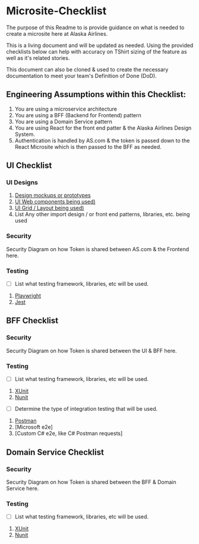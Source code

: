 # Microsite-Checklist
The purpose of this Readme to is provide guidance on what is needed to create a microsite here at Alaska Airlines.  

This is a living document and will be updated as needed.
Using the provided checklists below can help with accuracy on TShirt sizing of the feature as well as it's related stories.

This document can also be cloned & used to create the necessary documentation to meet your team's Definition of Done (DoD).


## Engineering Assumptions within this Checklist:

1. You are using a microservice architecture
1. You are using a BFF (Backend for Frontend) pattern
1. You are using a Domain Service pattern
1. You are using React for the front end patter & the Alaska Airlines Design System.
1. Authentication is handled by AS.com & the token is passed down to the React Microsite which is then passed to the BFF as needed.


## UI Checklist
### UI Designs
1. [Design mockups or prototypes]()
1. [UI Web components being used)]() 
1. [UI Grid / Layout being used)]() 
1. List Any other import design / or front end patterns, libraries, etc. being used

### Security
Security Diagram on how Token is shared between AS.com & the Frontend here.

### Testing
- [ ] List what testing framework, libraries, etc will be used.
1. [Playwright](https://playwright.dev/)
1. [Jest](https://jestjs.io/)

## BFF Checklist
### Security
Security Diagram on how Token is shared between the UI & BFF here.

### Testing
- [ ] List what testing framework, libraries, etc will be used.

1. [XUnit](https://xunit.net)
1. [Nunit](https://nunit.org)

- [ ] Determine the type of integration testing that will be used.
1. [Postman](https://www.postman.com)
1. [Microsoft e2e]
1. [Custom C# e2e, like C# Postman requests] 

## Domain Service Checklist
### Security
Security Diagram on how Token is shared between the BFF & Domain Service here.

### Testing
- [ ] List what testing framework, libraries, etc will be used.
1. [XUnit](https://xunit.net)
1. [Nunit](https://nunit.org)